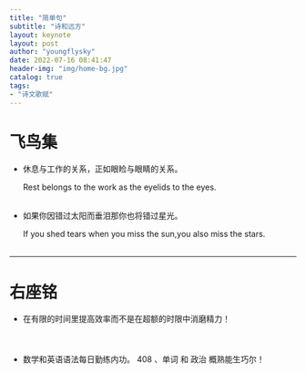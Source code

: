 ```yaml
---
title: "简单句"
subtitle: "诗和远方"
layout: keynote
layout: post
author: "youngflysky"
date: 2022-07-16 08:41:47
header-img: "img/home-bg.jpg"
catalog: true
tags:
- "诗文歌赋"
---
```


>



# 飞鸟集

- 休息与工作的关系，正如眼睑与眼睛的关系。

  Rest belongs to the work as the eyelids to the eyes.<br/><br/>


- 如果你因错过太阳而垂泪那你也将错过星光。

  If you shed tears when you miss the sun,you also miss the stars.<br/><br/>

---

# 右座铭

- 在有限的时间里提高效率而不是在超额的时限中消磨精力！<br/><br/>　

- 数学和英语语法每日勤练内功。
  408 、单词 和 政治 概熟能生巧尔！<br/><br/>
